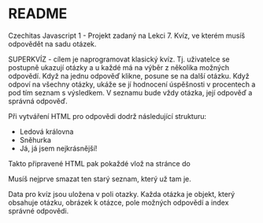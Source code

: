 # README #

Czechitas Javascript 1 - Projekt zadaný na Lekci 7. Kvíz, ve kterém musíš odpovědět na sadu otázek.

SUPERKVÍZ - cílem je naprogramovat klasický kvíz. Tj. uživatelce se postupně ukazují otázky a u každé má na výběr z několika možných odpovědí. Když na jednu odpověď klikne, posune se na další otázku. Když odpoví na všechny otázky, ukáže se jí hodnocení úspěšnosti v procentech a pod tím seznam s výsledkem. V seznamu bude vždy otázka, její odpověď a správná odpověď.

Při vytváření HTML pro odpovědi dodrž následující strukturu:

<ul id="odpovedi">
    <li data-odpoved="0">Ledová královna</li>
    <li data-odpoved="1">Sněhurka</li>
    <li data-odpoved="2">Já, já jsem nejkrásnější!</li>
</ul>

Takto připravené HTML pak pokaždé vlož na stránce do <div id="moznosti">
Musíš nejprve smazat ten starý seznam, který už tam je.

Data pro kvíz jsou uložena v poli otazky. Každa otázka je objekt, který obsahuje otázku, obrázek k otázce, pole možných odpovědí a index správné odpovědi.